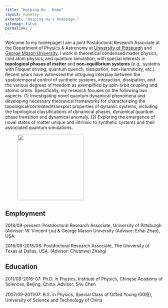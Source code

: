 ```yaml
---
title: "Haiping Hu - Home"
layout: homelay
excerpt: "Haiping Hu's homepage."
sitemap: false
permalink: /
---
```


Welcome to my homepage! I am a joint Postdoctoral Research Associate at the Department of Physics & Astronomy at [University of Pittsburgh](https://www.physicsandastronomy.pitt.edu/) and [George Mason University](https://science.gmu.edu/academics/departments-units/physics-and-astronomy-department). I work in theoretical condensed matter physics, cold atom physics, and quantum simulation, with special interests in **topological phases of matter** and **non-equilibrium systems** (e.g., systems with Floquet driving, quantum quench, dissipation, non-Hermiticity, etc.). Recent years have witnessed the intriguing interplay between the spatiotemporal control of synthetic systems, interaction, dissipation, and the various degrees of freedom as exemplified by spin-orbit coupling and atomic orbits. Specifically, my research focuses on the following two aspects: (1) Investigating novel quantum dynamical phenomena and developing necessary theoretical frameworks for characterizing the topological/correlated/transport properties of dynamic systems, including the topological classifications of dynamical phases, dynamical quantum phase transition and dynamical anomaly. (2) Exploring the emergence of novel states of matter unique and intrinsic to synthetic systems and their associated quantum simulations.

<figure class="fourth">
  <img src="{{ site.url }}{{ site.baseurl }}/images/logopic/profile.jpg" style="width: 210px">  
</figure>


## Employment ##

2018/09-present: Postdoctoral Research Associate, University of Pittsburgh (Advisor: W. Vincent Liu) & George Mason University (Advisor: Erhai Zhao), USA.

2016/09-2018/08: Postdoctoral Research Associate, The University of Texas at Dallas, USA. (Advisor: Chuanwei Zhang)

## Education ##
2011/09-2016-07: Ph.D. in Physics, Institute of Physics, Chinese Academy of Sciences, Beijing, China. Advisor: Shu Chen

2007/09-2011/07: B.S. in Physics, Special Class of Gifted Young (00班), University of Science and Technology of China

